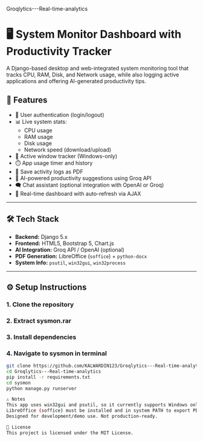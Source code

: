Groqlytics---Real-time-analytics

# 🖥️ System Monitor Dashboard with Productivity Tracker

A Django-based desktop and web-integrated system monitoring tool that tracks CPU, RAM, Disk, and Network usage, while also logging active applications and offering AI-generated productivity tips.

## 🚀 Features

- 🔐 User authentication (login/logout)
- 📊 Live system stats:
  - CPU usage
  - RAM usage
  - Disk usage
  - Network speed (download/upload)
- 📌 Active window tracker (Windows-only)
- ⏱️ App usage timer and history
- 📃 Save activity logs as PDF
- 🧠 AI-powered productivity suggestions using Groq API
- 🗨️ Chat assistant (optional integration with OpenAI or Groq)
- 🧪 Real-time dashboard with auto-refresh via AJAX

---

## 🛠️ Tech Stack

- **Backend:** Django 5.x
- **Frontend:** HTML5, Bootstrap 5, Chart.js
- **AI Integration:** Groq API / OpenAI (optional)
- **PDF Generation:** LibreOffice (`soffice`) + `python-docx`
- **System Info:** `psutil`, `win32gui`, `win32process`

---

## ⚙️ Setup Instructions

### 1. Clone the repository
### 2. Extract sysmon.rar
### 3. Install dependencies
### 4. Navigate to sysmon in terminal
```bash
git clone https://github.com/KALWARDIN123/Groqlytics---Real-time-analytics
cd Groqlytics---Real-time-analytics
pip install -r requirements.txt
cd sysmon
python manage.py runserver

⚠️ Notes
This app uses win32gui and psutil, so it currently supports Windows only for app tracking.
LibreOffice (soffice) must be installed and in system PATH to export PDFs.
Designed for development/demo use. Not production-ready.

📝 License
This project is licensed under the MIT License.

